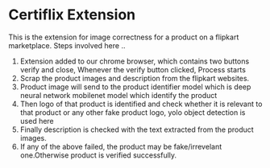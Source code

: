 # Certiflix Extension

This is the extension for image correctness for a product on a flipkart marketplace.
Steps involved here ..
1. Extension added to our chrome browser, which contains two buttons verify and close, Whenever the verify button clicked, Process starts
2. Scrap the product images and description from the flipkart websites.
3. Product image will send to the product identifier model which is deep neural network mobilenet model which identify the product
4. Then logo of that product is identified and check whether it is relevant to that product or any other fake product logo, yolo object detection is used here
5. Finally description is checked with the text extracted from the product images.
6. If any of the above failed, the product may be fake/irrevelant one.Otherwise product is verified successfully.
